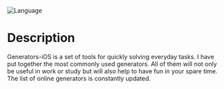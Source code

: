 ![Language](https://img.shields.io/badge/swift-4.2-brightgreen.svg)

# Description
Generators-iOS is a set of tools for quickly solving everyday tasks. I have put together the most commonly used generators. All of them will not only be useful in work or study but will also help to have fun in your spare time. The list of online generators is constantly updated.
<br>
<blockquote class="imgur-embed-pub" lang="en" data-id="a/pDqatoe" data-context="false" ><a href="//imgur.com/a/pDqatoe"></a></blockquote><script async src="//s.imgur.com/min/embed.js" charset="utf-8"></script>
